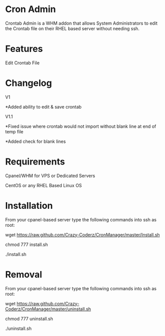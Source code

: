 Cron Admin
==========
Crontab Admin is a WHM addon that allows System Administrators to edit the Crontab file on their RHEL based server without needing ssh.

Features
==========
Edit Crontab File

Changelog
==========
V1

*Added ability to edit & save crontab

V1.1

*Fixed issue where crontab would not import without blank line at end of temp file

*Added check for blank lines


Requirements
==========
Cpanel/WHM for VPS or Dedicated Servers

CentOS or any RHEL Based Linux OS

Installation
==========
From your cpanel-based server type the following commands into ssh as root:

wget https://raw.github.com/Crazy-Coderz/CronManager/master/Install.sh

chmod 777 install.sh

./install.sh

Removal
==========
From your cpanel-based server type the following commands into ssh as root:

wget https://raw.github.com/Crazy-Coderz/CronManager/master/uninstall.sh

chmod 777 uninstall.sh

./uninstall.sh